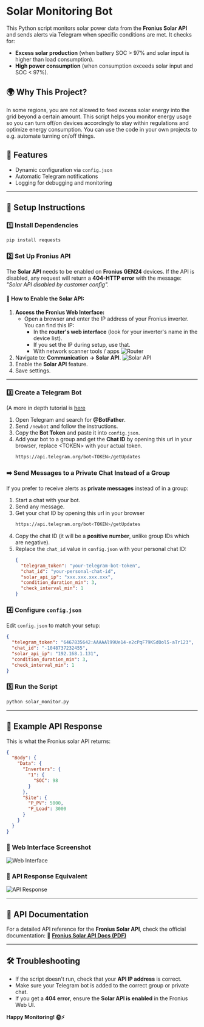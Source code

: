 # Solar Monitoring Bot

This Python script monitors solar power data from the **Fronius Solar API** and sends alerts via Telegram when specific conditions are met. It checks for:
- **Excess solar production** (when battery SOC > 97% and solar input is higher than load consumption).
- **High power consumption** (when consumption exceeds solar input and SOC < 97%).

## 🌍 Why This Project?
In some regions, you are not allowed to feed excess solar energy into the grid beyond a certain amount. This script helps you monitor energy usage so you can turn off/on devices accordingly to stay within regulations and optimize energy consumption.
You can use the code in your own projects to e.g. automate turning on/off things.

## 🚀 Features
- Dynamic configuration via `config.json`
- Automatic Telegram notifications
- Logging for debugging and monitoring

---

## 🔧 Setup Instructions

### 1️⃣ Install Dependencies
```bash
pip install requests
```

### 2️⃣ Set Up Fronius API
The **Solar API** needs to be enabled on **Fronius GEN24** devices. If the API is disabled, any request will return a **404-HTTP error** with the message: _"Solar API disabled by customer config"._

#### 🔹 How to Enable the Solar API:
1. **Access the Fronius Web Interface:**
   - Open a browser and enter the IP address of your Fronius inverter. You can find this IP:
     - In the **router's web interface** (look for your inverter's name in the device list).
     - If you set the IP during setup, use that.
     - With network scanner tools / apps
![Router](docs/router.jpg)
2. Navigate to: **Communication → Solar API**.
![Solar API](docs/pv.jpg)
3. Enable the **Solar API** feature.
4. Save settings.

---

### 3️⃣ Create a Telegram Bot
(A more in depth tutorial is [here](https://core.telegram.org/bots/tutorial#obtain-your-bot-token)
1. Open Telegram and search for **@BotFather**.
2. Send `/newbot` and follow the instructions.
3. Copy the **Bot Token** and paste it into `config.json`.
4. Add your bot to a group and get the **Chat ID** by opening this url in your browser, replace \<TOKEN> with your actual token.
   ```bash
   https://api.telegram.org/bot<TOKEN>/getUpdates
   ```

### ➡️ Send Messages to a Private Chat Instead of a Group
If you prefer to receive alerts as **private messages** instead of in a group:
1. Start a chat with your bot.
2. Send any message.
3. Get your chat ID by opening this url in your browser
   ```bash
   https://api.telegram.org/bot<TOKEN>/getUpdates
   ```
4. Copy the chat ID (it will be a **positive number**, unlike group IDs which are negative).
5. Replace the `chat_id` value in `config.json` with your personal chat ID:
   ```json
   {
     "telegram_token": "your-telegram-bot-token",
     "chat_id": "your-personal-chat-id",
     "solar_api_ip": "xxx.xxx.xxx.xxx",
     "condition_duration_min": 3,
     "check_interval_min": 1
   }
   ```

### 4️⃣ Configure `config.json`
Edit `config.json` to match your setup:
```json
{
  "telegram_token": "6467835642:AAAAAl99Ue14-e2cPqF79KSdOol5-aTr123",
  "chat_id": "-1048737232455",
  "solar_api_ip": "192.168.1.131",
  "condition_duration_min": 3,
  "check_interval_min": 1
}
```

### 5️⃣ Run the Script
```bash
python solar_monitor.py
```

---

## 📡 Example API Response
This is what the Fronius solar API returns:
```json
{
  "Body": {
    "Data": {
      "Inverters": {
        "1": {
          "SOC": 98
        }
      },
      "Site": {
        "P_PV": 5000,
        "P_Load": 3000
      }
    }
  }
}
```

### 🔹 Web Interface Screenshot
![Web Interface](docs/webui.jpg)

### 🔹 API Response Equivalent
![API Response](docs/jsonmarked.jpg)

---

## 📜 API Documentation
For a detailed API reference for the **Fronius Solar API**, check the official documentation:
📄 **[Fronius Solar API Docs (PDF)](docs/docs.pdf)**

---

## 🛠️ Troubleshooting
- If the script doesn't run, check that your **API IP address** is correct.
- Make sure your Telegram bot is added to the correct group or private chat.
- If you get a **404 error**, ensure the **Solar API is enabled** in the Fronius Web UI.

**Happy Monitoring! 🌞⚡**

